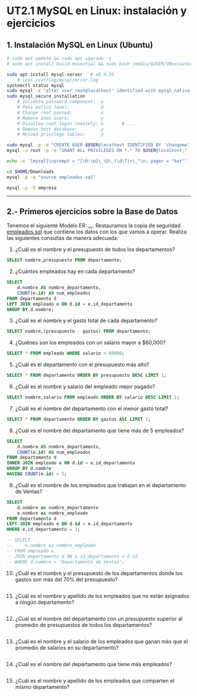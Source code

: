 # UT2.1 MySQL en Linux: instalación y ejercicios

## 1. Instalación MySQL en Linux (Ubuntu)

```bash
# sudo apt update && sudo apt upgrade -y
# sudo apt install build-essential && sudo bash /media/$USER/VBox/autorun.sh

sudo apt install mysql-server   # v8.0.35
    # less /var/log/mysql/error.log
systemctl status mysql
sudo mysql -e "alter user root@localhost' identified with mysql_native_password BY 'changeme';"
sudo mysql_secure_installation
    # Validate password component:  y
    # Pass policy level:            0
    # Change root passwd:           n
    # Remove anon users:            y
    # Disallow root login remotely: n       # ...
    # Remove test database:         y
    # Reload privilege tables:      y

sudo mysql -p -e "CREATE USER $USER@localhost IDENTIFIED BY 'changeme';"
mysql -u root -p -e "GRANT ALL PRIVILEGES ON *.* TO $USER@localhost;"

echo -e '[mysql]\nprompt = "[\R:\m]\_\U\_(\d\T)>\_"\n; pager = "bat"' | sudo tee /etc/mysql/mysql.conf.d/mysql.cnf

cd $HOME/Downloads
mysql -p -e "source empleados.sql"

mysql -p -D empresa
```



---


## 2.- Primeros ejercicios sobre la Base de Datos


Tenemos el siguiente Modelo ER: [...](#). Restauramos la copia de seguridad [empleados.sql](/BasesDatos/T1-Instalacion_gestion/sql/UT2.2-empleados.sql) que contiene los datos con los que vamos a operar. Realiza las siguientes consultas de manera adecuada:



1. ¿Cuál es el nombre y el presupuesto de todos los departamentos?

```sql
SELECT nombre,presupuesto FROM departamento;
```

2. ¿Cuántos empleados hay en cada departamento?

```sql
SELECT
    d.nombre AS nombre_departamento,
    COUNT(e.id) AS num_empleados
FROM departamento d
LEFT JOIN empleado e ON d.id = e.id_departamento
GROUP BY d.nombre;
```

3. ¿Cuál es el nombre y el gasto total de cada departamento?

```sql
SELECT nombre,(presupuesto - gastos) FROM departamento;
```

4. ¿Quiénes son los empleados con un salario mayor a $60,000?

```sql
SELECT * FROM empleado WHERE salario > 60000;
```

5. ¿Cuál es el departamento con el presupuesto más alto?

```sql
SELECT * FROM departamento ORDER BY presupuesto DESC LIMIT 1;
```

6. ¿Cuál es el nombre y salario del empleado mejor pagado?

```sql
SELECT nombre,salario FROM empleado ORDER BY salario DESC LIMIT 1;
```

7. ¿Cuál es el nombre del departamento con el menor gasto total?

```sql
SELECT * FROM departamento ORDER BY gastos ASC LIMIT 1;
```

8. ¿Cuál es el nombre del departamento que tiene más de 5 empleados?

```sql
SELECT
    d.nombre AS nombre_departamento,
    COUNT(e.id) AS num_empleados
FROM departamento d
INNER JOIN empleado e ON d.id = e.id_departamento
GROUP BY d.nombre
HAVING COUNT(e.id) > 5;
```

9. ¿Cuál es el nombre de los empleados que trabajan en el departamento de Ventas?

```sql
SELECT
    d.nombre as nombre_departamento
    e.nombre as nombre_empleado
FROM departamento d
LEFT JOIN empleado e ON d.id = e.id_departamento
WHERE e.id_departamento = 1;

-- SELECT
--     e.nombre as nombre_empleado
-- FROM empleado e
-- JOIN departamento d ON e.id_departamento = d.id
-- WHERE d.nombre = 'Departamento de Ventas';
```

10. ¿Cuál es el nombre y el presupuesto de los departamentos donde los gastos son más del 70% del presupuesto?

```sql
```

11. ¿Cuál es el nombre y apellido de los empleados que no están asignados a ningún departamento?

```sql
```

12. ¿Cuál es el nombre del departamento con un presupuesto superior al promedio de presupuestos de todos los departamentos?

```sql
```

13. ¿Cuál es el nombre y el salario de los empleados que ganan más que el promedio de salarios en su departamento?

```sql
```

14. ¿Cuál es el nombre del departamento que tiene más empleados?

```sql
```

15. ¿Cuál es el nombre y apellido de los empleados que comparten el mismo departamento?

```sql
```


